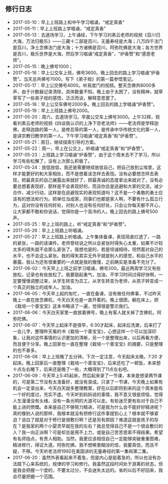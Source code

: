 ## 修行日志
- 2017-05-10：早上上班路上和中午学习唱诵，“戒定真香”
- 2017-05-11：早上上班路上学唱诵，“戒定真香”
- 2017-05-13：去道场学习，上午诵经，下午学习刘素云老师的视频《百川归大海，万法归极乐》——三藏十二部是百川，无量寿经是大海；八万四千法门是百川，净土念佛法门是大海；十方诸佛是百川，阿弥陀佛是大海；各方世界是百川，极乐世界是大海，然后学习唱诵“戒定真香”，“炉香赞”和“感恩老师”。
- 2017-05-15：晚上佛号1000；
- 2017-05-16：早上公交车上班，佛号3600。晚上回去的路上学习唱诵“炉香赞”。当天总共佛号7000。写下《弟子规》的第一篇参悟笔记。
- 2017-05-17：早上公交佛号4000。听易度门的视频。整天念佛共8000多声，由于计数器记录清除，具体数量不知。晚上由于太困了，没有精神，就草草写了一些弟子规的感悟，泛泛而谈，解释意思罢了。
- 2017-05-18：早上公交车佛号2000多。晚上回去的路上学唱诵“炉香赞”。
- 2017-05-19：早上上班路上佛号2000。
- 2017-05-20：周六，去道场学习。早晨公交车上佛号3000。上午32拜，观看刘素云老师的视频《四谈我认识的上净下空老法师》——老法师是学释迦佛，走释迦路的第一人，是修忍辱的第一人，是传承中华传统文化的第一人，是讲宗教归教学的第一人。下午学习唱诵“戒定真香”和“炉香赞”。
- 2017-05-21：周日，继续探索引导的方案。
- 2017-05-22：周一，早上在公交上，听唱诵“戒定真香”和“炉香赞”。
- 2017-05-23：上班路上学习唱诵“炉香赞”，由于这个周末去不了学习，所以学习有些松懈了，没有上次那么积极了。
- 2017-05-24：放低放低，我还是需要继续放低自己，把自己放到尘埃里，这样才能更好的和大家相处，而不是想着该怎样去表现。没有必要想怎样去表现，把最真实的自己展露出来就好了，把最真诚的态度拿出来就对了，没有必要总想着表现好，那样是不会表现好的，而且你总是逃避和大家的交流，减少合作，减少行动，这样是在逃避现实的表现知道吗？这不是一个勇敢的勇士应该有的想法和行为。把单位当成家，同事们也都是家人啊，不要有什么孤立行为，这对你没有任何好处，对别人也没有任何好处，只会让你每天都不开心，让大家都不敢和你说话，觉得你是一个高冷的人。晚上回去的路上佛号500声。
- 2017-05-25：早上上班的路上，听“戒定真香”和“炉香赞”。
- 2017-05-26：早上上班路上听唱诵。
- 2017-05-27：早上上班路上听唱诵。上午集体备课，表现简直烂透了，一路的紧张，一路的读课件。老师曾经说之所以会紧张时得失心太重，如果不计较太多的得失就不会那么紧张了。我想也是的，若是坦诚相待，坦然面对自己的水平，也不会这么紧张。我的得失其实无外乎就是别人的感觉，和自己水平的暴露。我认为还有很重要的一点就是我的傲慢，之前确实是准备不充分了。
- 2017-06-02：今天早上上班之前学习唱诵，佛号200。最近两周学习又有些放松，记录也有些放松了。我要鼓起勇气，加油，不学习时间过得好快啊，一定要慢慢调整过来，从学生转变为员工，从学生转变为老师，从孩子转变成一个真正的独立的成年人。加油。
- 2017-06-05：今天早上起的匆忙，一直在备课，没有做任何佛事，不过昨天晚上一直在放念佛机，今天白天也是一直开着的。晚上很困，躺在床上，把《栽培一个善宝宝》这本书略读了一遍，觉得很是警示我们。
- 2017-06-06：今天白天家里一直放着佛号，晚上有客人就关掉了念佛机，阿弥陀佛。
- 2017-06-07：今天早上起床不是很早，6:30才起床，起床后洗漱，后来打了一会儿字，整理昨天看的书《栽培一个善宝宝》，心想这样一个可以加深印象，让我对这件事情的认识更加的清晰，另一个是整理出来，以后再看方便，而且便于分享。晚上回家也一直在整理《栽培一个善宝宝》的摘要，只是整理的也不甚多。
- 2017-06-08：早上上班晚了五分钟。下次一定注意，今天起床太晚，7:20 才起床。晚上回家后一直整理《栽培一个善宝宝》，后来还吃了一顿饭，本来想十点左右睡下，后来还是晚了一些，大概得到了11点左右吧。
- 2017-06-09：今天早上5:45起床，然后起来录了一节课，本来是想录两节课的，可是第二节没有太准备好，就没有录成。只录了一节课，今天晚上如果有机会一定录出来，今天白天就多整理教案，好在以后即将到来的这个周末能有一个好的度过，充实不虚。今天听到妈妈说的事情，我不意又很是烦恼，觉得人生漫漫没有头绪，没有一条光明的大道可以走。有些迷茫更有些对于自己不能上进的愤慨。本来是自己不够努力精进，可是我为什么会不能好好精进呢？真的像别人说的那样，我根本就没有把修行这件事提到心上？根本就不够紧迫？说白了就是对于修行是很敷衍啊？还是另有原因？难道这就是孩子的存在？是我家的两个小婴灵早就在我的左右？我总觉得自己不是一个很会敷衍的人？我一向正派啊？可是却总是用不上力，或是自己苦苦思索不得结果。希望有名师指点，有贵人相助。当然，我更应该相信自己一定能够突破重重困难，精进修行，得证大道。阿弥陀佛。我不想稀里糊涂的信，我要真信，而且不疑，不移。今天听老法师1992在美国讲的无量寿经的第一集和第二集。
- 2017-06-20：虽然外表看起来不着急，但是内心是挺着急的，所以也没有办法踏下心来系统的，规律的学习和修行。我虽然这段时间处于游离的状态，但是我会把握一个度的，不要太过分，不会迷失太远的。省的以后不好回来，我会尽量把握一个范围。





